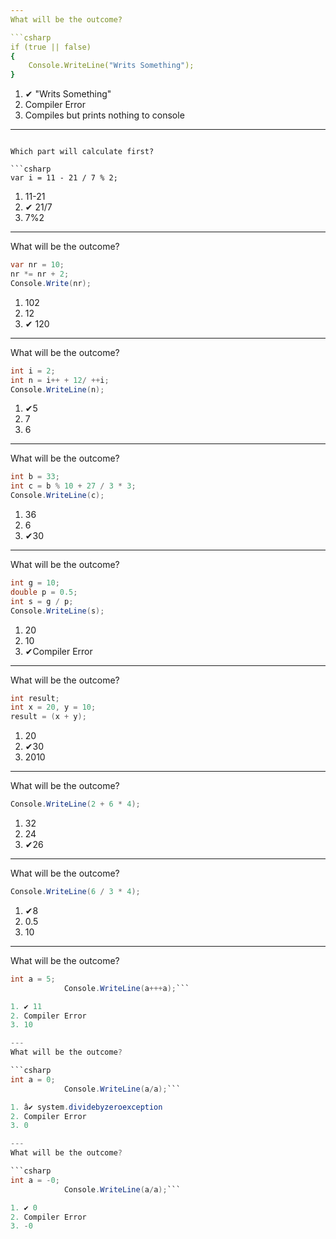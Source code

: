 ```yaml
---
What will be the outcome?

```csharp
if (true || false)
{
	Console.WriteLine("Writs Something");
}
```

1. ✔ "Writs Something"
2. Compiler Error
3. Compiles but prints nothing to console


---
```

Which part will calculate first?

```csharp
var i = 11 - 21 / 7 % 2;
```

1. 11-21
2. ✔ 21/7
3. 7%2


---
What will be the outcome?

```csharp
var nr = 10;
nr *= nr + 2;
Console.Write(nr);
```

1. 102
2. 12
3. ✔ 120


---
What will be the outcome?

```csharp
int i = 2;
int n = i++ + 12/ ++i;
Console.WriteLine(n);
```

1. ✔5
2. 7
3. 6

---
What will be the outcome?

```csharp
int b = 33;
int c = b % 10 + 27 / 3 * 3;
Console.WriteLine(c);
```

1. 36
2. 6
3. ✔30

---
What will be the outcome?

```csharp
int g = 10;
double p = 0.5;
int s = g / p;
Console.WriteLine(s);
```

1. 20
2. 10
3. ✔Compiler Error

---
What will be the outcome?

```csharp
int result;
int x = 20, y = 10;
result = (x + y);
```

1. 20
2. ✔30
3. 2010

---
What will be the outcome?

```csharp
Console.WriteLine(2 + 6 * 4);

```

1. 32
2. 24
3. ✔26

---
What will be the outcome?

```csharp
Console.WriteLine(6 / 3 * 4);

```

1. ✔8
2. 0.5
3. 10

---
What will be the outcome?

```csharp
int a = 5;
            Console.WriteLine(a+++a);```

1. ✔ 11
2. Compiler Error
3. 10

---
What will be the outcome?

```csharp
int a = 0;
            Console.WriteLine(a/a);```

1. â✔ system.dividebyzeroexception
2. Compiler Error
3. 0

---
What will be the outcome?

```csharp
int a = -0;
            Console.WriteLine(a/a);```

1. ✔ 0
2. Compiler Error
3. -0
